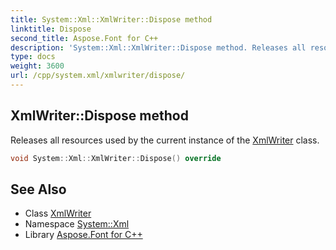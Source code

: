```yaml
---
title: System::Xml::XmlWriter::Dispose method
linktitle: Dispose
second_title: Aspose.Font for C++
description: 'System::Xml::XmlWriter::Dispose method. Releases all resources used by the current instance of the XmlWriter class in C++.'
type: docs
weight: 3600
url: /cpp/system.xml/xmlwriter/dispose/
---
```

## XmlWriter::Dispose method


Releases all resources used by the current instance of the [XmlWriter](../) class.

```cpp
void System::Xml::XmlWriter::Dispose() override
```

## See Also

* Class [XmlWriter](../)
* Namespace [System::Xml](../../)
* Library [Aspose.Font for C++](../../../)
